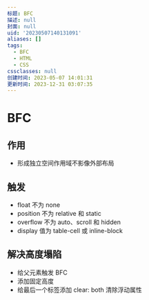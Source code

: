 ```yaml
---
标题: BFC
描述: null
封面: null
uid: '20230507140131091'
aliases: []
tags:
  - BFC
  - HTML
  - CSS
cssclasses: null
创建时间: 2023-05-07 14:01:31
更新时间: 2023-12-31 03:07:35
---
```


# BFC

## 作用

- 形成独立空间作用域不影像外部布局

## 触发

- float 不为 none
- position 不为 relative 和 static
- overflow 不为 auto、scroll 和 hidden
- display 值为 table-cell 或 inline-block

## 解决高度塌陷

- 给父元素触发 BFC
- 添加固定高度
- 给最后一个标签添加 clear: both 清除浮动属性
